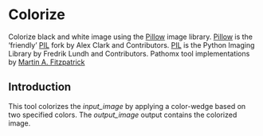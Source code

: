 Colorize
========

Colorize black and white image using the [Pillow][] image
library. [Pillow][] is the ‘friendly’ [PIL][] fork by Alex Clark and Contributors. [PIL][] is the Python Imaging Library by Fredrik Lundh and Contributors.
Pathomx tool implementations by [Martin A. Fitzpatrick][]


Introduction
------------
This tool colorizes the *input_image* by applying a color-wedge based on two specified colors.
The *output_image* output contains the colorized image.

  [Martin A. Fitzpatrick]: http://martinfitzpatrick.name/
  [Pillow]: https://pillow.readthedocs.org/
  [PIL]: http://www.pythonware.com/products/pil/